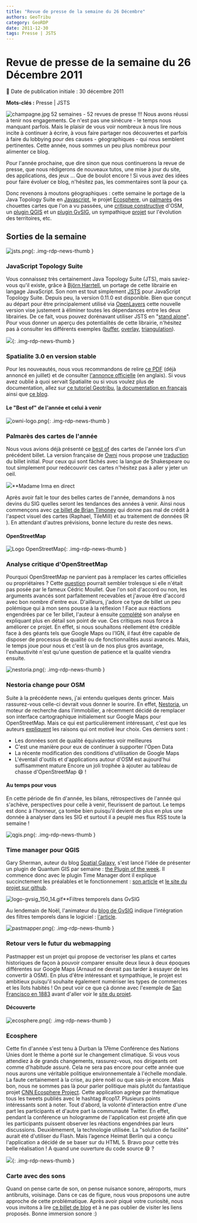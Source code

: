 ```yaml
---
title: "Revue de presse de la semaine du 26 Décembre"
authors: GeoTribu
category: GeoRDP
date: 2011-12-30
tags: Presse | JSTS
---
```


# Revue de presse de la semaine du 26 Décembre 2011


:calendar: Date de publication initiale : 30 décembre 2011

**Mots-clés :** Presse | JSTS


![champagne.jpg](http://geotribu.net/sites/default/files/Tuto/img/Blog/champagne.jpg) 52 semaines - 52 revues de presse !!! Nous avons réussi à tenir nos engagements. Ce n'est pas une sinécure - le temps nous manquant parfois. Mais le plaisir de vous voir nombreux à nous lire nous incite à continuer à écrire, à vous faire partager nos découvertes et parfois à faire du lobbying pour des causes - géographiques - qui nous semblent pertinentes. Cette année, nous sommes un peu plus nombreux pour alimenter ce blog.

 Pour l'année prochaine, que dire sinon que nous continuerons la revue de presse, que nous rédigerons de nouveaux tutos, une mise à jour du site, des applications, des jeux ... Que de boulot encore ! Si vous avez des idées pour faire évoluer ce blog, n'hésitez pas, les commentaires sont là pour ça.

 Donc revenons à moutons géographiques : cette semaine le portage de la Java Topology Suite en [Javascript](#news11), le projet [Ecosphere](#news12), un [palmarès](#news13) des chouettes cartes que l'on a vu passées, une [critique constructive](#news14) d'OSM, un [plugin QGIS](#news21) et un [plugin GvSIG](#news22), un sympathique [projet](#news23) sur l'évolution des territoires, etc.




## Sorties de la semaine

 ![jsts.png](/sites/default/files/Tuto/img/Blog/jsts.png){: .img-rdp-news-thumb }

### JavaScript Topology Suite

 Vous connaissez très certainement Java Topology Suite (JTS), mais saviez-vous qu'il existe, grâce à [Björn Harrtell](https://github.com/bjornharrtell), un portage de cette librairie en langage JavaScript. Son nom est tout simplement [JSTS](https://github.com/bjornharrtell/jsts) pour JavaScript Topology Suite. Depuis peu, la version 0.11.0 est disponible. Bien que conçut au départ pour être principalement utilisé via [OpenLayers](http://openlayers.org/) cette nouvelle version vise justement à éliminer toutes les dépendances entre les deux librairies. De ce fait, vous pouvez dorénavant utiliser JSTS en "[stand alone](http://fr.wikipedia.org/wiki/Standalone)". Pour vous donner un aperçu des potentialités de cette librairie, n'hésitez pas à consulter les différents exemples ([buffer](http://bjornharrtell.github.com/jsts/examples/buffer.html), [overlay](http://bjornharrtell.github.com/jsts/examples/overlay.html), [triangulation](http://bjornharrtell.github.com/jsts/examples/triangulation.html)).




 ![](http://geotribu.net/sites/default/files/Tuto/img/Blog/divers/spatialite-icon.png){: .img-rdp-news-thumb }

### Spatialite 3.0 en version stable

 Pour les nouveautés, nous vous recommandons de relire [ce PDF](http://www.gaia-gis.it/GEOS-advanced.pdf) (déjà annoncé en juillet) et de consulter [l'annonce officielle](http://groups.google.com/group/spatialite-users/browse_thread/thread/649f823546cbaf68) (en anglais). Si vous avez oublié à quoi servait Spatialite ou si vous voulez plus de documentation, allez sur [ce tutoriel Geotribu](http://www.geotribu.net/node/356), [la documentation en français](http://www.gaia-gis.it/gaia-sins/spatialite-cookbook-fr/index.html) ainsi que [ce blog](http://sites.google.com/site/sgbdspatialite/).




#### Le "Best of" de l'année et celui à venir

 ![owni-logo.png](/sites/default/files/Tuto/img/Blog/owni-logo.png){: .img-rdp-news-thumb }

### Palmarès des cartes de l'année

 Nous vous avions déjà présenté ce [best of](http://owni.eu/2011/12/09/the-best-maps-of-2011/) des cartes de l'année lors d'un précédent billet. La version française de [Owni](http://owni.fr/) nous propose une [traduction](http://owni.fr/2011/12/29/carte-2011-bestof-data/) du billet initial. Pour ceux qui sont fâchés avec la langue de Shakespeare ou tout simplement pour redécouvrir ces cartes n'hésitez pas à aller y jeter un oeil.




 ![](http://www.geotribu.net/sites/default/files/Tuto/img/Blog/liftarn_Witch_with_crystal_ball.jpg)**Madame Irma en direct

 Après avoir fait le tour des belles cartes de l'année, demandons à nos devins du SIG quelles seront les tendances des années à venir. Ainsi nous commençons avec [ce billet de Brian Timoney](http://mapbrief.com/2011/12/27/timoneys-geo-hot-list-for-2012/) qui donne pas mal de crédit à l'aspect visuel des cartes (Raphael, TileMill) et au traitement de données (R ). En attendant d'autres prévisions, bonne lecture du reste des news.




#### OpenStreetMap

 ![Logo OpenStreetMap](https://cdn.geotribu.fr/images/logos-icones/OpenStreetMap/Openstreetmap.png){: .img-rdp-news-thumb }

### Analyse critique d'OpenStreetMap

 Pourquoi OpenStreetMap ne parvient pas à remplacer les cartes officielles ou propriétaires ? Cette [question](http://www.cedricmoullet.com/news/whyopenstreetmapfailstoreplaceofficialbasemapsinasustainableway) pourrait sembler trolesque si elle n'était pas posée par le fameux Cédric Moullet. Que l'on soit d'accord ou non, les arguments avancés sont parfaitement recevables et j'avoue être d'accord avec bon nombre d'entre eux. D'ailleurs, j'adore ce type de billet un peu polémique qui à mon sens pousse à la réflexion ! Face aux réactions engendrées par ce 1er billet, l'auteur à ensuite [complété](http://www.cedricmoullet.com/news/whyopenstreetmapfailstoreplaceofficialorproprietarybasemapsinasustainablewayclarifications) son analyse en expliquant plus en détail son point de vue. Ces critiques nous force à améliorer ce projet. En effet, si nous souhaitons réellement être crédible face à des géants tels que Google Maps ou l'IGN, il faut être capable de disposer de processus de qualité ou de fonctionnalités aussi avancés. Mais, le temps joue pour nous et c'est là un de nos plus gros avantage, l'exhaustivité n'est qu'une question de patience et la qualité viendra ensuite.




 ![nestoria.png](/sites/default/files/Tuto/img/Blog/nestoria.png){: .img-rdp-news-thumb }

### Nestoria change pour OSM

 Suite à la précédente news, j'ai entendu quelques dents grincer. Mais rassurez-vous celle-ci devrait vous donner le sourire. En effet, [Nestoria](http://www.nestoria.fr/), un moteur de recherche dans l'immobilier, a récemment décidé de remplacer son interface cartographique initialement sur Google Maps pour OpenStreetMap. Mais ce qui est particulièrement intéressant, c'est que les auteurs [expliquent](http://blog.nestoria.co.uk/why-and-how-weve-switched-away-from-google-ma) les raisons qui ont motivé leur choix. Ces derniers sont :

  * Les données sont de qualité équivalentes voir meilleures
 * C'est une manière pour eux de continuer à supporter l'Open Data
 * La récente modification des conditions d'utilisation de Google Maps
 * L'éventail d'outils et d'applications autour d'OSM est aujourd'hui suffisamment mature
  Encore un joli trophée à ajouter au tableau de chasse d'OpenStreetMap :smile: !




#### Au temps pour vous

 En cette période de fin d'année, les bilans, rétrospectives de l'année qui s'achève, perspectives pour celle à venir, fleurissent de partout. Le temps est donc à l'honneur, ça tombe bien puisqu'il devient de plus en plus une donnée à analyser dans les SIG et surtout il a peuplé mes flux RSS toute la semaine !

 ![qgis.png](https://cdn.geotribu.fr/images/logos-icones/logiciels_librairies/qgis.png){: .img-rdp-news-thumb }

### Time manager pour QGIS

 Gary Sherman, auteur du blog [Spatial Galaxy](http://spatialgalaxy.net/), s'est lancé l'idée de présenter un plugin de Quantum GIS par semaine : [the Plugin of the week](http://spatialgalaxy.net/tag/plugins-2/). Il commence donc avec le plugin Time Manager dont il explique succinctement les préalables et le fonctionnement : [son article](http://spatialgalaxy.net/2011/12/23/qgis-plugin-of-the-week-time-manager/) et [le site du projet sur github](https://github.com/anitagraser/TimeManager).




 ![logo-gvsig_150_14.gif](http://geotribu.net/sites/default/files/Tuto/img/divers/logo-gvsig_150_14.gif)**Filtres temporels dans GvSIG

 Au lendemain de Noël, l'animateur du [blog de GvSIG](http://blog.gvsig.org/) indique l'intégration des filtres temporels dans le logiciel : [l'article](http://blog.gvsig.org/2011/12/26/temporal-filters-in-gvsig/).




 ![pastmapper.png](/sites/default/files/Tuto/img/Blog/pastmapper.png){: .img-rdp-news-thumb }

### Retour vers le futur du webmapping

 Pastmapper est un projet qui propose de vectoriser les plans et cartes historiques de façon à pouvoir comparer ensuite deux lieux à deux époques différentes sur Google Maps (Arnaud ne devrait pas tarder à essayer de les convertir à OSM). En plus d'être intéressant et sympathique, le projet est ambitieux puisqu'il souhaite également numériser les types de commerces et les îlots habités ! On peut voir ce que çà donne avec l'exemple de [San Francisco en 1883](http://www.pastmapper.com/map/1853/) avant d'aller voir le [site du projet](http://blog.pastmapper.com/).




#### Découverte

 ![ecosphere.png](/sites/default/files/Tuto/img/Blog/ecosphere.png){: .img-rdp-news-thumb }

### Ecosphere

 Cette fin d'année s'est tenu à Durban la 17ème Conférence des Nations Unies dont le thème a porté sur le changement climatique. Si vous vous attendiez à de grands changements, rassurez-vous, nos dirigeants ont comme d'habitude assuré. Cela ne sera pas encore pour cette année que nous aurons une véritable politique environnementale à l'échelle mondiale. La faute certainement à la crise, au père noël ou que sais-je encore. Mais bon, nous ne sommes pas là pour parler politique mais plutôt du fantastique projet [CNN Ecosphere Project](http://cnn-ecosphere.com/). Cette application agrège par thématique tous les tweets publiés avec le hashtag #cop17. Plusieurs points intéressants sont à noter. Tout d'abord, la volonté d'interaction entre d'une part les participants et d'autre part la communauté Twitter. En effet, pendant la conférence un hologramme de l'application est projeté afin que les participants puissent observer les réactions engendrées par leurs discussions. Deuxièmement, la technologie utilisée. La "solution de facilité" aurait été d'utiliser du Flash. Mais l’agence Heimat Berlin qui a conçu l'application a décidé de se baser sur du HTML 5. Bravo pour cette très belle réalisation ! A quand une ouverture du code source :smile: ?






 ![](http://www.geotribu.net/sites/default/files/Tuto/img/Blog/folder_sound.png){: .img-rdp-news-thumb }

### Carte avec des sons

 Quand on pense carte de son, on pense nuisance sonore, aéroports, murs antibruits, voisinage. Dans ce cas de figure, nous vous proposons une autre approche de cette problématique. Après avoir piqué votre curiosité, nous vous invitons à lire [ce billet de blog](http://podcast.blog.lemonde.fr/2011/12/20/une-carte-sonore-de-montreal/) et à ne pas oublier de visiter les liens proposés. Bonne immersion sonore :)
